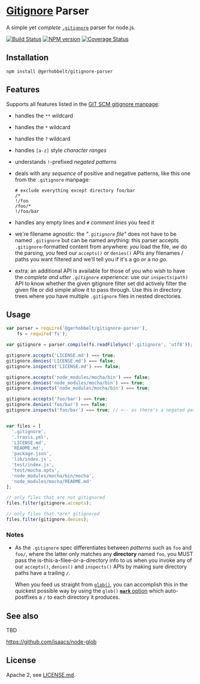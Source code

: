 # [Gitignore](https://git-scm.com/docs/gitignore#_pattern_format) Parser

A simple yet *complete* [`.gitignore`](https://git-scm.com/docs/gitignore#_pattern_format) parser for node.js.

[![Build Status](https://img.shields.io/travis/GerHobbelt/gitignore-parser/master.svg?style=flat)](https://travis-ci.org/GerHobbelt/gitignore-parser)
[![NPM version](https://img.shields.io/npm/v/@gerhobbelt/gitignore-parser.svg?style=flat)](https://www.npmjs.org/package/@gerhobbelt/gitignore-parser)
[![Coverage Status](https://img.shields.io/coveralls/GerHobbelt/gitignore-parser/master.svg?style=flat)](https://coveralls.io/r/GerHobbelt/gitignore-parser?branch=master)


## Installation

`npm install @gerhobbelt/gitignore-parser`


## Features

Supports all features listed in the [GIT SCM gitignore manpage](https://git-scm.com/docs/gitignore):

- handles the `**` wildcard
- handles the `*` wildcard
- handles the `?` wildcard
- handles `[a-z]` style *character ranges*
- understands `!`-prefixed *negated patterns*
- deals with any *sequence* of positive and negative patterns, like this one from the `.gitignore` manpage:
  
  ```
  # exclude everything except directory foo/bar
  /*
  !/foo
  /foo/*
  !/foo/bar
  ```

- handles any empty lines and *`#` comment lines* you feed it

- we're filename agnostic: the *"`.gitignore` file"* does not have to be named `.gitignore` but can be named anything: this parser accepts `.gitignore`-formatted content from anywhere: *you* load the file, *we* do the parsing, *you* feed our `accepts()` or `denies()` APIs any filenames / paths you want filtered and we'll tell you if it's a go or a *no go*.

- extra: an additional API is available for those of you who wish to have the *complete and utter `.gitignore` experience*: use our `inspects(path)` API to know whether the given gitignore filter set did actively filter the given file or did simple allow it to pass through. Use this in directory trees where you have multiple `.gitignore` files in nested directories.

## Usage

```js
var parser = require('@gerhobbelt/gitignore-parser'),
    fs = require('fs');

var gitignore = parser.compile(fs.readFileSync('.gitignore', 'utf8'));

gitignore.accepts('LICENSE.md') === true;
gitignore.denies('LICENSE.md') === false;
gitignore.inspects('LICENSE.md') === false;

gitignore.accepts('node_modules/mocha/bin') === false;
gitignore.denies('node_modules/mocha/bin') === true;
gitignore.inspects('node_modules/mocha/bin') === true;

gitignore.accepts('foo/bar') === true;
gitignore.denies('foo/bar') === false;
gitignore.inspects('foo/bar') === true; // <-- as there's a negated pattern `!foo/bar` addressing this one


var files = [
  '.gitignore',
  '.travis.yml',
  'LICENSE.md',
  'README.md',
  'package.json',
  'lib/index.js',
  'test/index.js',
  'test/mocha.opts',
  'node_modules/mocha/bin/mocha',
  'node_modules/mocha/README.md'
];

// only files that are not gitignored
files.filter(gitignore.accepts);

// only files that *are* gitignored
files.filter(gitignore.denies);
```

### Notes

- As the `.gitignore` spec differentiates between *patterns* such as `foo` and `foo/`, where the latter only matches any **directory** named `foo`, you MUST pass the is-this-a-filee-or-a-directory info to us when you invoke any of our `accepts()`, `denies()` and `inspects()` APIs by making sure directory paths have a trailing `/`.

  When you feed us straight from [`glob()`](https://www.npmjs.com/package/glob), you can accomplish this in the quickest possible way by using the `glob()` [**`mark`** option](https://www.npmjs.com/package/glob#user-content-options) which auto-postfixes a `/` to each directory it produces.


## See also

TBD

https://github.com/isaacs/node-glob
  

## License

Apache 2, see [LICENSE.md](./LICENSE.md).

